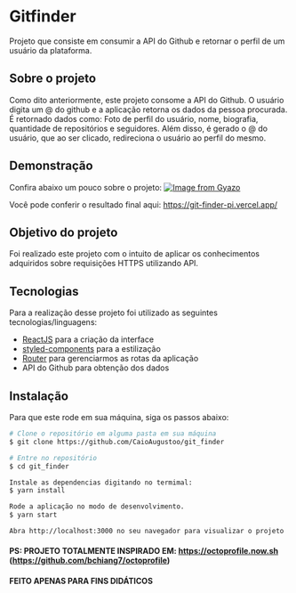 # Gitfinder
Projeto que consiste em consumir a API do Github e retornar o perfil de um usuário da plataforma.

## Sobre o projeto 
Como dito anteriormente, este projeto consome a API do Github. O usuário digita um @ do github e a aplicação retorna os dados
da pessoa procurada. É retornado dados como: Foto de perfil do usuário, nome, biografia, quantidade de repositórios e seguidores.
Além disso, é gerado o @ do usuário, que ao ser clicado, redireciona o usuário ao perfil do mesmo. 


## Demonstração
Confira abaixo um pouco sobre o projeto:
[![Image from Gyazo](https://i.gyazo.com/b2fcf6ecea7801f0839b32e8b5317cd5.png)](https://gyazo.com/b2fcf6ecea7801f0839b32e8b5317cd5)

Você pode conferir o resultado final aqui: https://git-finder-pi.vercel.app/

## Objetivo do projeto
Foi realizado este projeto com o intuito de aplicar os conhecimentos adquiridos sobre requisições HTTPS utilizando API.

## Tecnologias 
Para a realização desse projeto foi utilizado as seguintes tecnologias/linguagens: 
- [ReactJS](https://pt-br.reactjs.org) para a criação da interface
- [styled-components](https://styled-components.com) para a estilização
- [Router](https://reactrouter.com/web/guides/quick-start) para gerenciarmos as rotas da aplicação
- API do Github para obtenção dos dados

## Instalação
Para que este rode em sua máquina, siga os passos abaixo:

```bash
# Clone o repositório em alguma pasta em sua máquina
$ git clone https://github.com/CaioAugustoo/git_finder

# Entre no repositório
$ cd git_finder

Instale as dependencias digitando no termimal:
$ yarn install

Rode a aplicação no modo de desenvolvimento.
$ yarn start

Abra http://localhost:3000 no seu navegador para visualizar o projeto
```

#### PS: PROJETO TOTALMENTE INSPIRADO EM: https://octoprofile.now.sh (https://github.com/bchiang7/octoprofile) 
#### FEITO APENAS PARA FINS DIDÁTICOS
